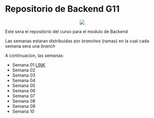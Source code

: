 # Repositorio de Backend G11

<p align ="center">
    <img src="https://assets.website-files.com/624b2bd5b7be89e20…9/624b37b08ca87609798e03a6_codigo-logo-blanco.svg">
</p>

Este sera el repositorio del curso para el modulo de Backend

Las semanas estaran distribuidas por _branches_ (ramas) en la cual cada semana sera una _branch_

A continuacion, las semanas:

- Semana 01 [LINK](https://www.google.fr)
- Semana 02
- Semana 03
- Semana 04
- Semana 05
- Semana 06
- Semana 07
- Semana 08
- Semana 09
- Semana 10